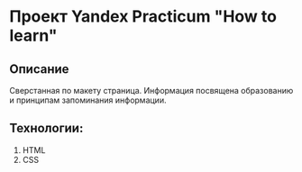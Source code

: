 # Проект Yandex Practicum "How to learn"

## Описание
Сверстанная по макету страница. Информация посвящена образованию и принципам запоминания информации.

## Технологии:
1. HTML
2. CSS


